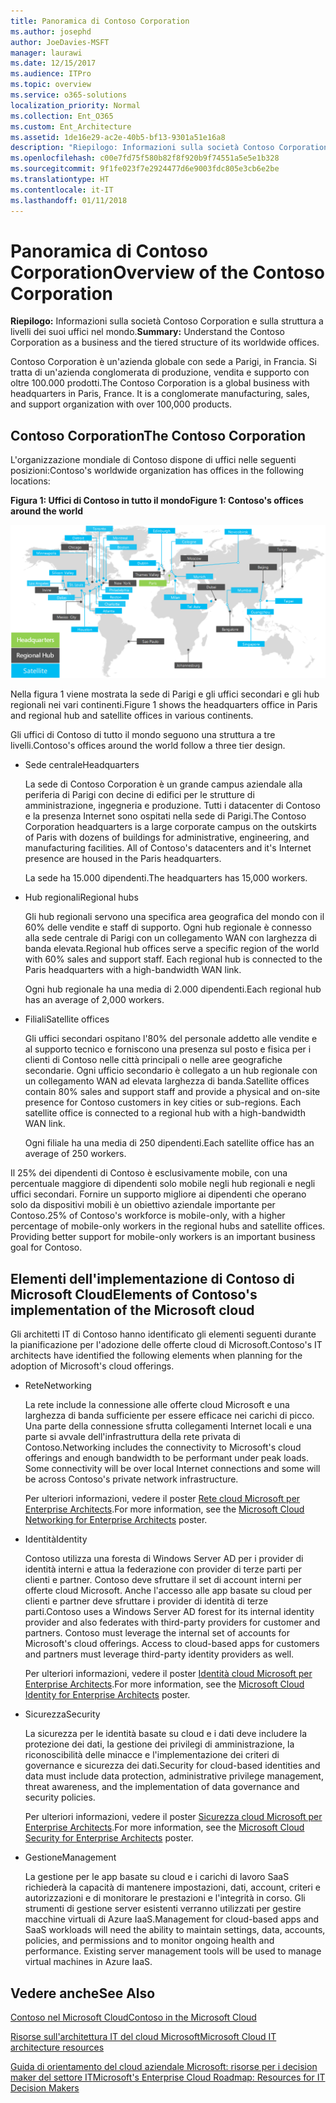 ```yaml
---
title: Panoramica di Contoso Corporation
ms.author: josephd
author: JoeDavies-MSFT
manager: laurawi
ms.date: 12/15/2017
ms.audience: ITPro
ms.topic: overview
ms.service: o365-solutions
localization_priority: Normal
ms.collection: Ent_O365
ms.custom: Ent_Architecture
ms.assetid: 1de16e29-ac2e-40b5-bf13-9301a51e16a8
description: "Riepilogo: Informazioni sulla società Contoso Corporation e sulla struttura a livelli dei suoi uffici nel mondo."
ms.openlocfilehash: c00e7fd75f580b82f8f920b9f74551a5e5e1b328
ms.sourcegitcommit: 9f1fe023f7e2924477d6e9003fdc805e3cb6e2be
ms.translationtype: HT
ms.contentlocale: it-IT
ms.lasthandoff: 01/11/2018
---
```

# <a name="overview-of-the-contoso-corporation"></a><span data-ttu-id="e2bb7-103">Panoramica di Contoso Corporation</span><span class="sxs-lookup"><span data-stu-id="e2bb7-103">Overview of the Contoso Corporation</span></span>

 <span data-ttu-id="e2bb7-104">**Riepilogo:** Informazioni sulla società Contoso Corporation e sulla struttura a livelli dei suoi uffici nel mondo.</span><span class="sxs-lookup"><span data-stu-id="e2bb7-104">**Summary:** Understand the Contoso Corporation as a business and the tiered structure of its worldwide offices.</span></span>
  
<span data-ttu-id="e2bb7-p101">Contoso Corporation è un'azienda globale con sede a Parigi, in Francia. Si tratta di un'azienda conglomerata di produzione, vendita e supporto con oltre 100.000 prodotti.</span><span class="sxs-lookup"><span data-stu-id="e2bb7-p101">The Contoso Corporation is a global business with headquarters in Paris, France. It is a conglomerate manufacturing, sales, and support organization with over 100,000 products.</span></span> 
  
## <a name="the-contoso-corporation"></a><span data-ttu-id="e2bb7-107">Contoso Corporation</span><span class="sxs-lookup"><span data-stu-id="e2bb7-107">The Contoso Corporation</span></span>

<span data-ttu-id="e2bb7-108">L'organizzazione mondiale di Contoso dispone di uffici nelle seguenti posizioni:</span><span class="sxs-lookup"><span data-stu-id="e2bb7-108">Contoso's worldwide organization has offices in the following locations:</span></span>
  
<span data-ttu-id="e2bb7-109">**Figura 1: Uffici di Contoso in tutto il mondo**</span><span class="sxs-lookup"><span data-stu-id="e2bb7-109">**Figure 1: Contoso's offices around the world**</span></span>

![Sedi di Contoso Corporation nel mondo](images/Contoso_Poster/Contoso_WW_Org.png)

  
<span data-ttu-id="e2bb7-111">Nella figura 1 viene mostrata la sede di Parigi e gli uffici secondari e gli hub regionali nei vari continenti.</span><span class="sxs-lookup"><span data-stu-id="e2bb7-111">Figure 1 shows the headquarters office in Paris and regional hub and satellite offices in various continents.</span></span>
  
<span data-ttu-id="e2bb7-112">Gli uffici di Contoso di tutto il mondo seguono una struttura a tre livelli.</span><span class="sxs-lookup"><span data-stu-id="e2bb7-112">Contoso's offices around the world follow a three tier design.</span></span>
  
- <span data-ttu-id="e2bb7-113">Sede centrale</span><span class="sxs-lookup"><span data-stu-id="e2bb7-113">Headquarters</span></span>
    
    <span data-ttu-id="e2bb7-p102">La sede di Contoso Corporation è un grande campus aziendale alla periferia di Parigi con decine di edifici per le strutture di amministrazione, ingegneria e produzione. Tutti i datacenter di Contoso e la presenza Internet sono ospitati nella sede di Parigi.</span><span class="sxs-lookup"><span data-stu-id="e2bb7-p102">The Contoso Corporation headquarters is a large corporate campus on the outskirts of Paris with dozens of buildings for administrative, engineering, and manufacturing facilities. All of Contoso's datacenters and it's Internet presence are housed in the Paris headquarters.</span></span>
    
    <span data-ttu-id="e2bb7-116">La sede ha 15.000 dipendenti.</span><span class="sxs-lookup"><span data-stu-id="e2bb7-116">The headquarters has 15,000 workers.</span></span>
    
- <span data-ttu-id="e2bb7-117">Hub regionali</span><span class="sxs-lookup"><span data-stu-id="e2bb7-117">Regional hubs</span></span>
    
    <span data-ttu-id="e2bb7-p103">Gli hub regionali servono una specifica area geografica del mondo con il 60% delle vendite e staff di supporto. Ogni hub regionale è connesso alla sede centrale di Parigi con un collegamento WAN con larghezza di banda elevata.</span><span class="sxs-lookup"><span data-stu-id="e2bb7-p103">Regional hub offices serve a specific region of the world with 60% sales and support staff. Each regional hub is connected to the Paris headquarters with a high-bandwidth WAN link.</span></span> 
    
    <span data-ttu-id="e2bb7-120">Ogni hub regionale ha una media di 2.000 dipendenti.</span><span class="sxs-lookup"><span data-stu-id="e2bb7-120">Each regional hub has an average of 2,000 workers.</span></span>
    
- <span data-ttu-id="e2bb7-121">Filiali</span><span class="sxs-lookup"><span data-stu-id="e2bb7-121">Satellite offices</span></span>
    
    <span data-ttu-id="e2bb7-p104">Gli uffici secondari ospitano l'80% del personale addetto alle vendite e al supporto tecnico e forniscono una presenza sul posto e fisica per i clienti di Contoso nelle città principali o nelle aree geografiche secondarie. Ogni ufficio secondario è collegato a un hub regionale con un collegamento WAN ad elevata larghezza di banda.</span><span class="sxs-lookup"><span data-stu-id="e2bb7-p104">Satellite offices contain 80% sales and support staff and provide a physical and on-site presence for Contoso customers in key cities or sub-regions. Each satellite office is connected to a regional hub with a high-bandwidth WAN link.</span></span>
    
    <span data-ttu-id="e2bb7-124">Ogni filiale ha una media di 250 dipendenti.</span><span class="sxs-lookup"><span data-stu-id="e2bb7-124">Each satellite office has an average of 250 workers.</span></span>
    
<span data-ttu-id="e2bb7-p105">Il 25% dei dipendenti di Contoso è esclusivamente mobile, con una percentuale maggiore di dipendenti solo mobile negli hub regionali e negli uffici secondari. Fornire un supporto migliore ai dipendenti che operano solo da dispositivi mobili è un obiettivo aziendale importante per Contoso.</span><span class="sxs-lookup"><span data-stu-id="e2bb7-p105">25% of Contoso's workforce is mobile-only, with a higher percentage of mobile-only workers in the regional hubs and satellite offices. Providing better support for mobile-only workers is an important business goal for Contoso.</span></span>
  
## <a name="elements-of-contosos-implementation-of-the-microsoft-cloud"></a><span data-ttu-id="e2bb7-127">Elementi dell'implementazione di Contoso di Microsoft Cloud</span><span class="sxs-lookup"><span data-stu-id="e2bb7-127">Elements of Contoso's implementation of the Microsoft cloud</span></span>

<span data-ttu-id="e2bb7-128">Gli architetti IT di Contoso hanno identificato gli elementi seguenti durante la pianificazione per l'adozione delle offerte cloud di Microsoft.</span><span class="sxs-lookup"><span data-stu-id="e2bb7-128">Contoso's IT architects have identified the following elements when planning for the adoption of Microsoft's cloud offerings.</span></span>
  
- <span data-ttu-id="e2bb7-129">Rete</span><span class="sxs-lookup"><span data-stu-id="e2bb7-129">Networking</span></span>
    
    <span data-ttu-id="e2bb7-p106">La rete include la connessione alle offerte cloud Microsoft e una larghezza di banda sufficiente per essere efficace nei carichi di picco. Una parte della connessione sfrutta collegamenti Internet locali e una parte si avvale dell'infrastruttura della rete privata di Contoso.</span><span class="sxs-lookup"><span data-stu-id="e2bb7-p106">Networking includes the connectivity to Microsoft's cloud offerings and enough bandwidth to be performant under peak loads. Some connectivity will be over local Internet connections and some will be across Contoso's private network infrastructure.</span></span>
    
    <span data-ttu-id="e2bb7-132">Per ulteriori informazioni, vedere il poster [Rete cloud Microsoft per Enterprise Architects](microsoft-cloud-networking-for-enterprise-architects.md).</span><span class="sxs-lookup"><span data-stu-id="e2bb7-132">For more information, see the [Microsoft Cloud Networking for Enterprise Architects](microsoft-cloud-networking-for-enterprise-architects.md) poster.</span></span>
   
- <span data-ttu-id="e2bb7-133">Identità</span><span class="sxs-lookup"><span data-stu-id="e2bb7-133">Identity</span></span>
    
    <span data-ttu-id="e2bb7-p107">Contoso utilizza una foresta di Windows Server AD per i provider di identità interni e attua la federazione con provider di terze parti per clienti e partner. Contoso deve sfruttare il set di account interni per offerte cloud Microsoft. Anche l'accesso alle app basate su cloud per clienti e partner deve sfruttare i provider di identità di terze parti.</span><span class="sxs-lookup"><span data-stu-id="e2bb7-p107">Contoso uses a Windows Server AD forest for its internal identity provider and also federates with third-party providers for customer and partners. Contoso must leverage the internal set of accounts for Microsoft's cloud offerings. Access to cloud-based apps for customers and partners must leverage third-party identity providers as well.</span></span>
    
    <span data-ttu-id="e2bb7-137">Per ulteriori informazioni, vedere il poster [Identità cloud Microsoft per Enterprise Architects](microsoft-cloud-identity-for-enterprise-architects.md).</span><span class="sxs-lookup"><span data-stu-id="e2bb7-137">For more information, see the [Microsoft Cloud Identity for Enterprise Architects](microsoft-cloud-identity-for-enterprise-architects.md) poster.</span></span>
    
- <span data-ttu-id="e2bb7-138">Sicurezza</span><span class="sxs-lookup"><span data-stu-id="e2bb7-138">Security</span></span>
    
    <span data-ttu-id="e2bb7-139">La sicurezza per le identità basate su cloud e i dati deve includere la protezione dei dati, la gestione dei privilegi di amministrazione, la riconoscibilità delle minacce e l'implementazione dei criteri di governance e sicurezza dei dati.</span><span class="sxs-lookup"><span data-stu-id="e2bb7-139">Security for cloud-based identities and data must include data protection, administrative privilege management, threat awareness, and the implementation of data governance and security policies.</span></span>
    
    <span data-ttu-id="e2bb7-140">Per ulteriori informazioni, vedere il poster [Sicurezza cloud Microsoft per Enterprise Architects]((http://aka.ms/cloudarchsecurity)).</span><span class="sxs-lookup"><span data-stu-id="e2bb7-140">For more information, see the [Microsoft Cloud Security for Enterprise Architects]((http://aka.ms/cloudarchsecurity)) poster.</span></span>
    
- <span data-ttu-id="e2bb7-141">Gestione</span><span class="sxs-lookup"><span data-stu-id="e2bb7-141">Management</span></span>
    
    <span data-ttu-id="e2bb7-p108">La gestione per le app basate su cloud e i carichi di lavoro SaaS richiederà la capacità di mantenere impostazioni, dati, account, criteri e autorizzazioni e di monitorare le prestazioni e l'integrità in corso. Gli strumenti di gestione server esistenti verranno utilizzati per gestire macchine virtuali di Azure IaaS.</span><span class="sxs-lookup"><span data-stu-id="e2bb7-p108">Management for cloud-based apps and SaaS workloads will need the ability to maintain settings, data, accounts, policies, and permissions and to monitor ongoing health and performance. Existing server management tools will be used to manage virtual machines in Azure IaaS.</span></span>
    
## <a name="see-also"></a><span data-ttu-id="e2bb7-144">Vedere anche</span><span class="sxs-lookup"><span data-stu-id="e2bb7-144">See Also</span></span>

[<span data-ttu-id="e2bb7-145">Contoso nel Microsoft Cloud</span><span class="sxs-lookup"><span data-stu-id="e2bb7-145">Contoso in the Microsoft Cloud</span></span>](contoso-in-the-microsoft-cloud.md)
  
[<span data-ttu-id="e2bb7-146">Risorse sull'architettura IT del cloud Microsoft</span><span class="sxs-lookup"><span data-stu-id="e2bb7-146">Microsoft Cloud IT architecture resources</span></span>](microsoft-cloud-it-architecture-resources.md)

<span data-ttu-id="e2bb7-147">[Guida di orientamento del cloud aziendale Microsoft: risorse per i decision maker del settore IT]((https://sway.com/FJ2xsyWtkJc2taRD))</span><span class="sxs-lookup"><span data-stu-id="e2bb7-147">[Microsoft's Enterprise Cloud Roadmap: Resources for IT Decision Makers]((https://sway.com/FJ2xsyWtkJc2taRD))</span></span>
 


